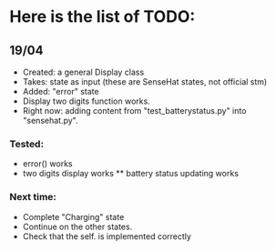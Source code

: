 # Here is the list of TODO:

## 19/04
* Created: a general Display class
* Takes: state as input (these are SenseHat states, not official stm)
* Added: "error" state
* Display two digits function works.
* Right now: adding content from "test_batterystatus.py" into "sensehat.py".

### Tested:
* error() works
* two digits display works
** battery status updating works

### Next time:
* Complete "Charging" state
* Continue on the other states.
* Check that the self. is implemented correctly